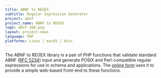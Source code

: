 ```yaml
---
title: ABNF to REGEX
subtitle: Regular Expression Generator
project: abnf
project_name: ABNF to REGEX
logo: abnf-160.png
layout: project-news
language: PHP
platforms: Linux | macOS | Unix
---
```


The ABNF to REGEX library is a pair of PHP functions that validate standard ABNF (<a href="http://tools.ietf.org/html/rfc5234" target="_blank">RFC 5234</a>) input and generate POSIX and Perl-compatible regular expressions for use in schema and applications. The <a href="http://abnf.msweet.org/">online form</a> uses it to provide a simple web-based front-end to these functions.
